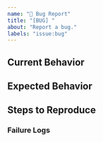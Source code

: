 ```yaml
---
name: "🐞 Bug Report"
title: "[BUG] "
about: "Report a bug."
labels: "issue:bug"
---
```


<!-- Please do your best to fill out all the sections below! -->

<!-- It's important for us to know the context this feature will affect. -->
<!-- Select 1 type from: https://github.com/wandering-inndex/titan/labels?q=type -->
<!-- Select 1 scope from: https://github.com/wandering-inndex/titan/labels?q=scope -->

## Current Behavior

<!-- What is the behavior that you currently experience? -->

## Expected Behavior

<!-- What is the behavior that you expect to happen? -->
<!-- Is this a regression? .i.e Did this used to be the behavior at one point?  -->

## Steps to Reproduce

<!-- Help us help you by making it easy for us to reproduce your issue! -->
<!-- This issue may not be prioritized if details are not provided to help us reproduce the issue. -->

### Failure Logs

<!-- Please include any relevant log snippets or files here. -->
